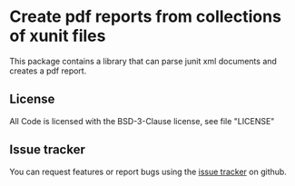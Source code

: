 # Create pdf reports from collections of xunit files

This package contains a library that can parse junit xml documents and creates a pdf report.

## License
All Code is licensed with the BSD-3-Clause license, see file "LICENSE"

## Issue tracker
You can request features or report bugs using the [issue tracker](https://github.com/domohuhn/xunit-to-pdf/issues) on github.

